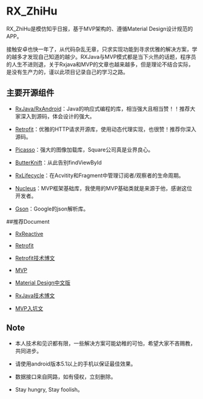 

# RX_ZhiHu
RX_ZhiHu是模仿知乎日报，基于MVP架构的、遵循Material Design设计规范的APP。

接触安卓也快一年了，从代码杂乱无章，只求实现功能到寻求优雅的解决方案，学的越多才发现自己知道的越少。RXJava与MVP模式都是当下火热的话题，程序员的人生不进则退，关于Rxjava和MVP的文章也越来越多，但是理论不结合实际，是没有生产力的，谨以此项目记录自己的学习之路。


## 主要开源组件
- [RxJava/RxAndroid](https://github.com/ReactiveX/RxJava)：Java的响应式编程的库，相当强大且相当赞！！推荐大家深入到源码，体会设计的强大。

- [Retrofit](https://github.com/square/retrofit)：优雅的HTTP请求开源库，使用动态代理实现，也很赞！推荐你深入源码。

- [Picasso](https://github.com/square/picasso)：强大的图像加载库，Square公司真是业界良心。

- [ButterKnift](https://github.com/JakeWharton/butterknife)：从此告别findViewById

- [RxLifecycle](https://github.com/trello/RxLifecycle)：在Acvitity和Fragment中管理订阅者/观察者的生命周期。

- [Nucleus](https://github.com/konmik/nucleus)：MVP框架基础库，我使用的MVP基础类就是来源于他，感谢这位开发者。

- [Gson](https://github.com/google/gson)：Google的json解析库。



##推荐Document
- [RxReactive](http://reactivex.io/)

- [Retrofit](http://square.github.io/retrofit/#contributing)

- [Retrofit技术博文](https://futurestud.io/blog/retrofit-getting-started-and-android-client)

- [MVP](http://www.tuicool.com/articles/uIjEJj7)

- [Material Design中文版](http://wiki.jikexueyuan.com/project/material-design/)
 
- [RxJava技术博文](http://gank.io/post/560e15be2dca930e00da1083)

- [MVP入坑文](https://github.com/bboyfeiyu/android-tech-frontier/blob/master/issue-12%2FAndroid%E4%B8%8AMVP%E7%9A%84%E4%BB%8B%E7%BB%8D.md#使用mvp)


## Note
- 本人技术和见识都有限，一些解决方案可能幼稚的可怕，希望大家不吝赐教，共同进步。

- 请使用android版本5.1以上的手机以保证最佳效果。

- 数据接口来自网路，如有侵权，立刻删除。

- Stay hungry, Stay foolish。